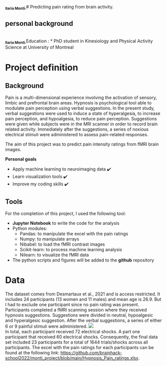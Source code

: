 <a href="https://github.com/ilariam9">
	<img src0="https://avatars.githubusercontent.com/u/95041197?s=400&u=97f6a4ba30c2c19673cad9d04e88e65242417cbf&v=4" "width="100px;" alt=""/>
	<br /><sub><b>Ilaria Monti</b></sub>
</a>
# Predicting pain rating from brain activity.

## personal background
<a href="https://github.com/ilariam9">
   <br /><sub><b>Ilaria Monti</b></sub>
</a>
Education :
  * PhD student in Kinesiology and Physical Activity Science at University of Montreal

# Project definition

## Background

Pain is a multi-dimensional experience involving the activation of sensory, limbic and prefrontal brain areas. Hypnosis is psychological tool able to modulate pain perception using verbal suggestions. In the present study, verbal suggestions were used to induce a state of hyperalgesia, to increase pain perception, and hypoalgesia, to reduce pain perception. Suggestions were given while subjects were in the MRI scanner in order to record brain related activity. Immediately after the suggestions, a series of noxious electrical stimuli were administered to assess pain-related responses.


The aim of this project was to predict pain intensity ratings from fMRI brain images.

**Personal goals**
* Apply machine learning to neuroimaging data :heavy_check_mark:
* Learn visualization tools :heavy_check_mark:
* Improve my coding skills :heavy_check_mark:

## Tools

For the completion of this project, I used the following tool: 
* **Jupyter Notebook** to write the code for the analysis
* Python modules: 
   * Pandas: to manipulate the excel with the pain ratings
   * Numpy: to manipulate arrays
   * Nibabel: to load the fMRI contrast images 
   * Scikit-learn: to process machine learning analysis
   * Nilearn: to visualize the fMRI data
* The python scripts and figures will be added to the **github** repository

# Data

The dataset comes from Desmartaux et al., 2021 and is access restricted. It includes 24 participants (13 women and 11 males) and mean age is 26.9. But I had to exclude one participant since no pain rating was present. Participants
completed a fMRI scanning session where they received hypnosis suggestions. Suggestions were divided in neutral, hypoalgesic and hyperalgesic suggestion.
After the verbal suggestions, a series of either 6 or 9 painful stimuli were administered. 
![](images/protocole_desmartaux2021.png)			     
In total, each participant received 72 electrical shocks. A part one participant that received 60 electrical shocks. 
Consequently, the final data set included 23 participants for a total of 1644 trials/shocks across all participants.
The excel with the pain ratings for each participants can be found at the following link: https://github.com/brainhack-school2022/monti_project/blob/main/Hypnosis_Pain_ratings.xlsx. 
